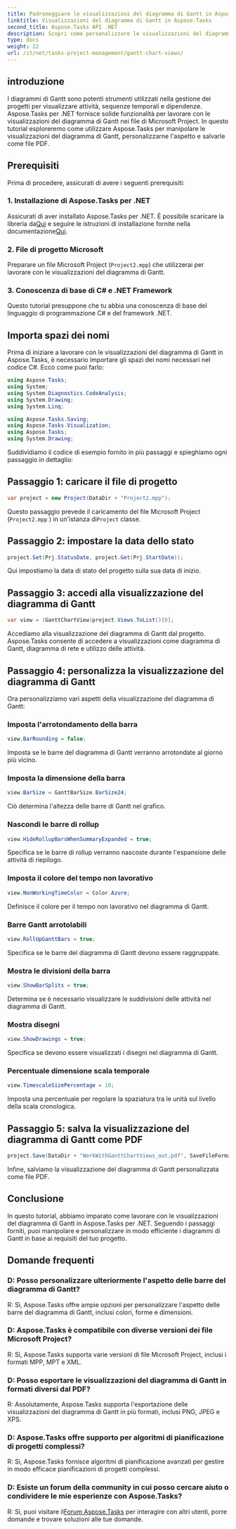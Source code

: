```yaml
---
title: Padroneggiare le visualizzazioni del diagramma di Gantt in Aspose.Tasks
linktitle: Visualizzazioni del diagramma di Gantt in Aspose.Tasks
second_title: Aspose.Tasks API .NET
description: Scopri come personalizzare le visualizzazioni del diagramma di Gantt nei file di Microsoft Project utilizzando Aspose.Tasks per .NET. Guida passo passo per una gestione efficiente dei progetti.
type: docs
weight: 22
url: /it/net/tasks-project-management/gantt-chart-views/
---
```

## introduzione
I diagrammi di Gantt sono potenti strumenti utilizzati nella gestione dei progetti per visualizzare attività, sequenze temporali e dipendenze. Aspose.Tasks per .NET fornisce solide funzionalità per lavorare con le visualizzazioni del diagramma di Gantt nei file di Microsoft Project. In questo tutorial esploreremo come utilizzare Aspose.Tasks per manipolare le visualizzazioni del diagramma di Gantt, personalizzarne l'aspetto e salvarle come file PDF.
## Prerequisiti
Prima di procedere, assicurati di avere i seguenti prerequisiti:
### 1. Installazione di Aspose.Tasks per .NET
 Assicurati di aver installato Aspose.Tasks per .NET. È possibile scaricare la libreria da[Qui](https://releases.aspose.com/tasks/net/) e seguire le istruzioni di installazione fornite nella documentazione[Qui](https://reference.aspose.com/tasks/net/).
### 2. File di progetto Microsoft
Preparare un file Microsoft Project (`Project2.mpp`) che utilizzerai per lavorare con le visualizzazioni del diagramma di Gantt.
### 3. Conoscenza di base di C# e .NET Framework
Questo tutorial presuppone che tu abbia una conoscenza di base del linguaggio di programmazione C# e del framework .NET.
## Importa spazi dei nomi
Prima di iniziare a lavorare con le visualizzazioni del diagramma di Gantt in Aspose.Tasks, è necessario importare gli spazi dei nomi necessari nel codice C#. Ecco come puoi farlo:

```csharp
using Aspose.Tasks;
using System;
using System.Diagnostics.CodeAnalysis;
using System.Drawing;
using System.Linq;

using Aspose.Tasks.Saving;
using Aspose.Tasks.Visualization;
using Aspose.Tasks;
using System.Drawing;
```

Suddividiamo il codice di esempio fornito in più passaggi e spieghiamo ogni passaggio in dettaglio:
## Passaggio 1: caricare il file di progetto
```csharp
var project = new Project(DataDir + "Project2.mpp");
```
Questo passaggio prevede il caricamento del file Microsoft Project (`Project2.mpp` ) in un'istanza di`Project` classe.
## Passaggio 2: impostare la data dello stato
```csharp
project.Set(Prj.StatusDate, project.Get(Prj.StartDate));
```
Qui impostiamo la data di stato del progetto sulla sua data di inizio.
## Passaggio 3: accedi alla visualizzazione del diagramma di Gantt
```csharp
var view = (GanttChartView)project.Views.ToList()[0];
```
Accediamo alla visualizzazione del diagramma di Gantt dal progetto. Aspose.Tasks consente di accedere a visualizzazioni come diagramma di Gantt, diagramma di rete e utilizzo delle attività.
## Passaggio 4: personalizza la visualizzazione del diagramma di Gantt
Ora personalizziamo vari aspetti della visualizzazione del diagramma di Gantt:
### Imposta l'arrotondamento della barra
```csharp
view.BarRounding = false;
```
Imposta se le barre del diagramma di Gantt verranno arrotondate al giorno più vicino.
### Imposta la dimensione della barra
```csharp
view.BarSize = GanttBarSize.BarSize24;
```
Ciò determina l'altezza delle barre di Gantt nel grafico.
### Nascondi le barre di rollup
```csharp
view.HideRollupBarsWhenSummaryExpanded = true;
```
Specifica se le barre di rollup verranno nascoste durante l'espansione delle attività di riepilogo.
### Imposta il colore del tempo non lavorativo
```csharp
view.NonWorkingTimeColor = Color.Azure;
```
Definisce il colore per il tempo non lavorativo nel diagramma di Gantt.
### Barre Gantt arrotolabili
```csharp
view.RollUpGanttBars = true;
```
Specifica se le barre del diagramma di Gantt devono essere raggruppate.
### Mostra le divisioni della barra
```csharp
view.ShowBarSplits = true;
```
Determina se è necessario visualizzare le suddivisioni delle attività nel diagramma di Gantt.
### Mostra disegni
```csharp
view.ShowDrawings = true;
```
Specifica se devono essere visualizzati i disegni nel diagramma di Gantt.
### Percentuale dimensione scala temporale
```csharp
view.TimescaleSizePercentage = 10;
```
Imposta una percentuale per regolare la spaziatura tra le unità sul livello della scala cronologica.
## Passaggio 5: salva la visualizzazione del diagramma di Gantt come PDF
```csharp
project.Save(DataDir + "WorkWithGanttChartViews_out.pdf", SaveFileFormat.Pdf);
```
Infine, salviamo la visualizzazione del diagramma di Gantt personalizzata come file PDF.
## Conclusione
In questo tutorial, abbiamo imparato come lavorare con le visualizzazioni del diagramma di Gantt in Aspose.Tasks per .NET. Seguendo i passaggi forniti, puoi manipolare e personalizzare in modo efficiente i diagrammi di Gantt in base ai requisiti del tuo progetto.
## Domande frequenti
### D: Posso personalizzare ulteriormente l'aspetto delle barre del diagramma di Gantt?
R: Sì, Aspose.Tasks offre ampie opzioni per personalizzare l'aspetto delle barre del diagramma di Gantt, inclusi colori, forme e dimensioni.
### D: Aspose.Tasks è compatibile con diverse versioni dei file Microsoft Project?
R: Sì, Aspose.Tasks supporta varie versioni di file Microsoft Project, inclusi i formati MPP, MPT e XML.
### D: Posso esportare le visualizzazioni del diagramma di Gantt in formati diversi dal PDF?
R: Assolutamente, Aspose.Tasks supporta l'esportazione delle visualizzazioni del diagramma di Gantt in più formati, inclusi PNG, JPEG e XPS.
### D: Aspose.Tasks offre supporto per algoritmi di pianificazione di progetti complessi?
R: Sì, Aspose.Tasks fornisce algoritmi di pianificazione avanzati per gestire in modo efficace pianificazioni di progetti complessi.
### D: Esiste un forum della community in cui posso cercare aiuto o condividere le mie esperienze con Aspose.Tasks?
 R: Sì, puoi visitare il[Forum Aspose.Tasks](https://forum.aspose.com/c/tasks/15) per interagire con altri utenti, porre domande e trovare soluzioni alle tue domande.